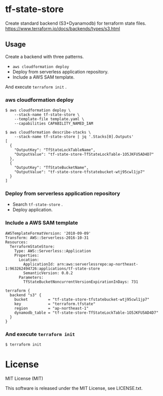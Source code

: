 # tf-state-store

Create standard backend (S3+Dyanamodb) for terraform state files.  
https://www.terraform.io/docs/backends/types/s3.html

## Usage

Create a backend with three patterns.

- `aws cloudformation deploy`
- Deploy from serverless application repository.
- Include a AWS SAM template.

And execute `terraform init` .

### aws cloudformation deploy

```
$ aws cloudformation deploy \
	--stack-name tf-state-store \
	--template-file template.yaml \
	--capabilities CAPABILITY_NAMED_IAM

$ aws cloudformation describe-stacks \
	--stack-name tf-state-store | jq '.Stacks[0].Outputs'
[
  {
    "OutputKey": "TfStateLockTableName",
    "OutputValue": "tf-state-store-TfStateLockTable-1O5JKFU5AD4D7"
  },
  {
    "OutputKey": "TfStateBucketName",
    "OutputValue": "tf-state-store-tfstatebucket-wtj95cwl1jp7"
  }
]
```

### Deploy from serverless application repository

- Search `tf-state-store` .
- Deploy application.

### Include a AWS SAM template

```
AWSTemplateFormatVersion: '2010-09-09'
Transform: AWS::Serverless-2016-10-31
Resources:
  TerraformStateStore:
    Type: AWS::Serverless::Application
    Properties:
      Location:
        ApplicationId: arn:aws:serverlessrepo:ap-northeast-1:963262494726:applications/tf-state-store
        SemanticVersion: 0.0.2
      Parameters:
	  	TfStateBucketNoncurrentVersionExpirationInDays: 731
```


```
terraform {
  backend "s3" {
    bucket         = "tf-state-store-tfstatebucket-wtj95cwl1jp7"
    key            = "terraform.tfstate"
    region         = "ap-northeast-1"
    dynamodb_table = "tf-state-store-TfStateLockTable-1O5JKFU5AD4D7"
  }
}
```

### And execute `terraform init`

```
$ terraform init
```

# License

MIT License (MIT)

This software is released under the MIT License, see LICENSE.txt.
